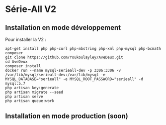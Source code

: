 # Série-All V2

## Installation en mode développement

Pour installer la V2 : 

```
apt-get install php php-curl php-mbstring php-xml php-mysql php-bcmath composer
git clone https://github.com/Youkoulayley/AveDeux.git
cd AveDeux
composer install
docker run --name mysql-serieall-dev -p 3306:3306 -v /var/lib/mysql/serieall-dev:/var/lib/mysql -e MYSQL_DATABASE="serieall" -e MYSQL_ROOT_PASSWORD="serieall" -d mysql:5.7
php artisan key:generate
php artisan migrate --seed
php artisan serve
php artisan queue:work
```

## Installation en mode production (soon)